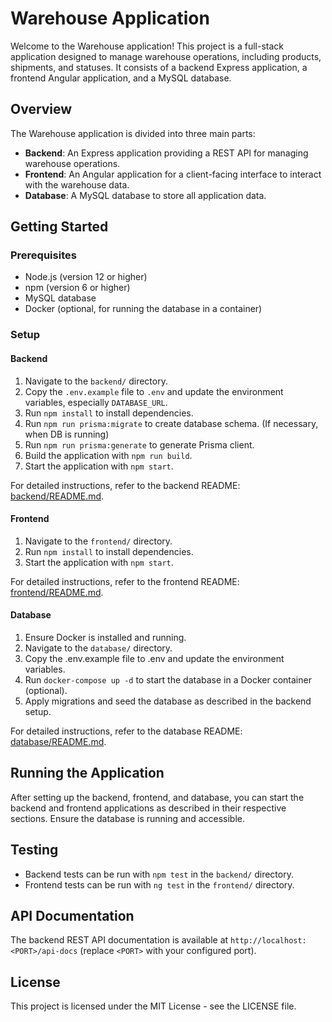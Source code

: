 # Warehouse Application

Welcome to the Warehouse application! This project is a full-stack application designed to manage warehouse operations, including products, shipments, and statuses. It consists of a backend Express application, a frontend Angular application, and a MySQL database.

## Overview

The Warehouse application is divided into three main parts:

- **Backend**: An Express application providing a REST API for managing warehouse operations.
- **Frontend**: An Angular application for a client-facing interface to interact with the warehouse data.
- **Database**: A MySQL database to store all application data.

## Getting Started

### Prerequisites

- Node.js (version 12 or higher)
- npm (version 6 or higher)
- MySQL database
- Docker (optional, for running the database in a container)

### Setup

#### Backend

1. Navigate to the `backend/` directory.
2. Copy the `.env.example` file to `.env` and update the environment variables, especially `DATABASE_URL`.
3. Run `npm install` to install dependencies.
4. Run `npm run prisma:migrate` to create database schema. (If necessary, when DB is running)
5. Run `npm run prisma:generate` to generate Prisma client.
6. Build the application with `npm run build`.
7. Start the application with `npm start`.

For detailed instructions, refer to the backend README: [backend/README.md](backend/README.md).

#### Frontend

1. Navigate to the `frontend/` directory.
2. Run `npm install` to install dependencies.
3. Start the application with `npm start`.

For detailed instructions, refer to the frontend README: [frontend/README.md](frontend/README.md).

#### Database

1. Ensure Docker is installed and running.
2. Navigate to the `database/` directory.
3. Copy the .env.example file to .env and update the environment variables.
4. Run `docker-compose up -d` to start the database in a Docker container (optional).
5. Apply migrations and seed the database as described in the backend setup.

For detailed instructions, refer to the database README: [database/README.md](database/README.md).

## Running the Application

After setting up the backend, frontend, and database, you can start the backend and frontend applications as described in their respective sections. Ensure the database is running and accessible.

## Testing

- Backend tests can be run with `npm test` in the `backend/` directory.
- Frontend tests can be run with `ng test` in the `frontend/` directory.

## API Documentation

The backend REST API documentation is available at `http://localhost:<PORT>/api-docs` (replace `<PORT>` with your configured port).

## License

This project is licensed under the MIT License - see the LICENSE file.